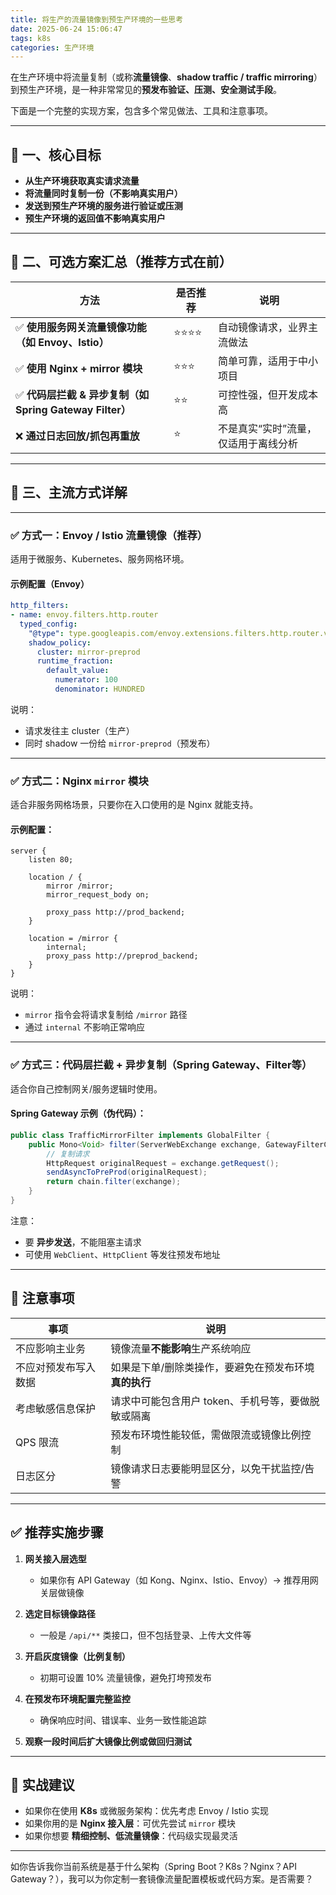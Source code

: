 ```yaml
---
title: 将生产的流量镜像到预生产环境的一些思考
date: 2025-06-24 15:06:47
tags: k8s
categories: 生产环境
---
```

在生产环境中将流量复制（或称**流量镜像**、**shadow traffic / traffic mirroring**）到预生产环境，是一种非常常见的**预发布验证、压测、安全测试手段**。

下面是一个完整的实现方案，包含多个常见做法、工具和注意事项。

---

## 🧭 一、核心目标

* **从生产环境获取真实请求流量**
* **将流量同时复制一份（不影响真实用户）**
* **发送到预生产环境的服务进行验证或压测**
* **预生产环境的返回值不影响真实用户**

---

## 🧰 二、可选方案汇总（推荐方式在前）

| 方法                                          | 是否推荐 | 说明                  |
| ------------------------------------------- | ---- | ------------------- |
| ✅ **使用服务网关流量镜像功能（如 Envoy、Istio）**           | ⭐⭐⭐⭐ | 自动镜像请求，业界主流做法       |
| ✅ **使用 Nginx + mirror 模块**                  | ⭐⭐⭐  | 简单可靠，适用于中小项目        |
| ✅ **代码层拦截 & 异步复制（如 Spring Gateway Filter）** | ⭐⭐   | 可控性强，但开发成本高         |
| ❌ **通过日志回放/抓包再重放**                          | ⭐    | 不是真实“实时”流量，仅适用于离线分析 |

---

## 🧩 三、主流方式详解

---

### ✅ 方式一：**Envoy / Istio 流量镜像（推荐）**

适用于微服务、Kubernetes、服务网格环境。

#### 示例配置（Envoy）

```yaml
http_filters:
- name: envoy.filters.http.router
  typed_config:
    "@type": type.googleapis.com/envoy.extensions.filters.http.router.v3.Router
    shadow_policy:
      cluster: mirror-preprod
      runtime_fraction:
        default_value:
          numerator: 100
          denominator: HUNDRED
```

说明：

* 请求发往主 cluster（生产）
* 同时 shadow 一份给 `mirror-preprod`（预发布）

---

### ✅ 方式二：**Nginx `mirror` 模块**

适合非服务网格场景，只要你在入口使用的是 Nginx 就能支持。

#### 示例配置：

```nginx
server {
    listen 80;

    location / {
        mirror /mirror;
        mirror_request_body on;

        proxy_pass http://prod_backend;
    }

    location = /mirror {
        internal;
        proxy_pass http://preprod_backend;
    }
}
```

说明：

* `mirror` 指令会将请求复制给 `/mirror` 路径
* 通过 `internal` 不影响正常响应

---

### ✅ 方式三：**代码层拦截 + 异步复制（Spring Gateway、Filter等）**

适合你自己控制网关/服务逻辑时使用。

#### Spring Gateway 示例（伪代码）：

```java
public class TrafficMirrorFilter implements GlobalFilter {
    public Mono<Void> filter(ServerWebExchange exchange, GatewayFilterChain chain) {
        // 复制请求
        HttpRequest originalRequest = exchange.getRequest();
        sendAsyncToPreProd(originalRequest);
        return chain.filter(exchange);
    }
}
```

注意：

* 要 **异步发送**，不能阻塞主请求
* 可使用 `WebClient`、`HttpClient` 等发往预发布地址

---

## 🛑 注意事项

| 事项         | 说明                            |
| ---------- | ----------------------------- |
| 不应影响主业务    | 镜像流量**不能影响**生产系统响应            |
| 不应对预发布写入数据 | 如果是下单/删除类操作，要避免在预发布环境**真的执行** |
| 考虑敏感信息保护   | 请求中可能包含用户 token、手机号等，要做脱敏或隔离  |
| QPS 限流     | 预发布环境性能较低，需做限流或镜像比例控制         |
| 日志区分       | 镜像请求日志要能明显区分，以免干扰监控/告警        |

---

## ✅ 推荐实施步骤

1. **网关接入层选型**

    * 如果你有 API Gateway（如 Kong、Nginx、Istio、Envoy）→ 推荐用网关层做镜像
2. **选定目标镜像路径**

    * 一般是 `/api/**` 类接口，但不包括登录、上传大文件等
3. **开启灰度镜像（比例复制）**

    * 初期可设置 10% 流量镜像，避免打垮预发布
4. **在预发布环境配置完整监控**

    * 确保响应时间、错误率、业务一致性能追踪
5. **观察一段时间后扩大镜像比例或做回归测试**

---

## 🎯 实战建议

* 如果你在使用 **K8s** 或微服务架构：优先考虑 Envoy / Istio 实现
* 如果你用的是 **Nginx 接入层**：可优先尝试 `mirror` 模块
* 如果你想要 **精细控制、低流量镜像**：代码级实现最灵活

---

如你告诉我你当前系统是基于什么架构（Spring Boot？K8s？Nginx？API Gateway？），我可以为你定制一套镜像流量配置模板或代码方案。是否需要？

